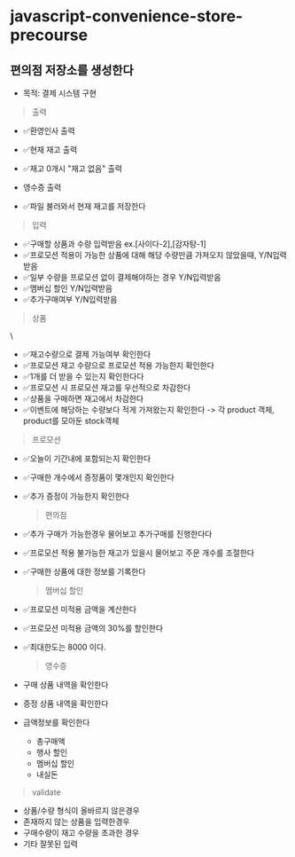 # javascript-convenience-store-precourse

## 편의점 저장소를 생성한다

- 목적: 결제 시스템 구현

> 출력

- ✅환영인사 출력
- ✅현재 재고 출력
- ✅재고 0개시 "재고 없음" 출력
- 영수증 출력

- ✅파일 불러와서 현재 재고를 저장한다

> 입력

- ✅구매할 상품과 수량 입력받음 ex.[사이다-2],[감자탕-1]
- ✅프로모션 적용이 가능한 상품에 대해 해당 수량만큼 가져오지 않았을때, Y/N입력받음
- ✅일부 수량을 프로모션 없이 결제해야하는 경우 Y/N입력받음
- ✅멤버십 할인 Y/N입력받음
- ✅추가구매여부 Y/N입력받음

> 상품

\

- ✅재고수량으로 결제 가능여부 확인한다
- ✅프로모션 재고 수량으로 프로모션 적용 가능한지 확인한다
- ✅1개를 더 받을 수 있는지 확인한다다
- ✅프로모션 시 프로모션 재고를 우선적으로 차감한다
- ✅상품을 구매하면 재고에서 차감한다
- ✅이벤트에 해당하는 수량보다 적게 가져왔는지 확인한다
  -> 각 product 객체, product를 모아둔 stock객체

> 프로모션

- ✅오늘이 기간내에 포함되는지 확인한다
- ✅구매한 개수에서 증정품이 몇개인지 확인한다
- ✅추가 증정이 가능한지 확인한다

  > 편의점

- ✅추가 구매가 가능한경우 물어보고 추가구매를 진행한다다
- ✅프로모션 적용 불가능한 재고가 있을시 물어보고 주문 개수를 조절한다
- ✅구매한 상품에 대한 정보를 기록한다

  > 멤버십 할인

- ✅프로모션 미적용 금액을 계산한다
- ✅프로모션 미적용 금액의 30%를 할인한다
- ✅최대한도는 8000 이다.

  > 영수증

- 구매 상품 내역을 확인한다
- 증정 상품 내역을 확인한다
- 금액정보를 확인한다
  - 총구매액
  - 행사 할인
  - 멤버십 할인
  - 내실돈

> validate

- 상품/수량 형식이 올바르지 않은경우
- 존재하지 않는 상품을 입력한경우
- 구매수량이 재고 수량을 초과한 경우
- 기타 잘못된 입력
